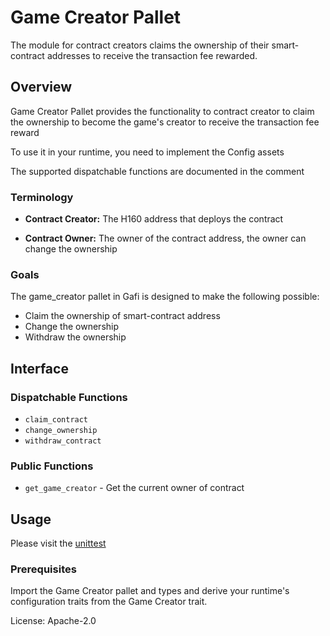 # Game Creator Pallet

The module for contract creators claims the ownership of their smart-contract addresses to receive the transaction fee rewarded. 

## Overview

Game Creator Pallet provides the functionality to contract creator to claim the ownership to become the game's creator
to receive the transaction fee reward

To use it in your runtime, you need to implement the Config assets

The supported dispatchable functions are documented in the comment

### Terminology

* **Contract Creator:** The H160 address that deploys the contract

* **Contract Owner:** The owner of the contract address, the owner can change the ownership


### Goals

The game_creator pallet in Gafi is designed to make the following possible:

* Claim the ownership of smart-contract address
* Change the ownership
* Withdraw the ownership

## Interface

### Dispatchable Functions
* `claim_contract`
* `change_ownership`
* `withdraw_contract`

### Public Functions

* `get_game_creator` - Get the current owner of contract

## Usage

Please visit the [unittest](https://github.com/cryptoviet/gafi/blob/master/pallets/game-creator/src/tests.rs)

### Prerequisites

Import the Game Creator pallet and types and derive your runtime's configuration traits from the Game Creator trait.

License: Apache-2.0